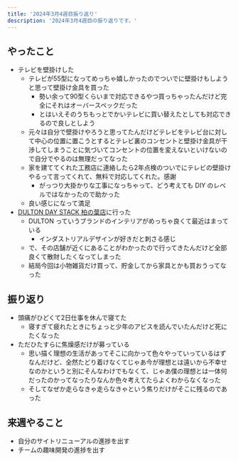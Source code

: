 ```yaml
---
title: '2024年3月4週目振り返り'
description: '2024年3月4週目の振り返りです。'
---
```


## やったこと

- テレビを壁掛けした
  - テレビが55型になってめっちゃ嬉しかったのでついでに壁掛けもしようと思って壁掛け金具を買った
    - 勢い余って90型くらいまで対応できるやつ買っちゃったんだけど完全にそれはオーバースペックだった
    - とはいえそのうちもっとでかいテレビに買い替えたとしても対応できるので良しとしよう
  - 元々は自分で壁掛けやろうと思ってたんだけどテレビをテレビ台に対して中心の位置に置こうとするとテレビ裏のコンセントと壁掛け金具が干渉してしまうことに気づいてコンセントの位置を変えないといけないので自分でやるのは無理だってなった
  - 家を建ててくれた工務店に連絡したら2年点検のついでにテレビの壁掛けやるって言ってくれて、無料で対応してくれた。感謝
    - がっつり大掛かりな工事になっちゃって、どう考えても DIY のレベルではなかったので助かった
  - 良い感じになって満足
- [DULTON DAY STACK 柏の葉店](https://chiba.itot.jp/kashiwanoha/3050)に行った
  - DULTON っていうブランドのインテリアがめっちゃ良くて最近はまっている
    - インダストリアルデザインが好きだと刺さる感じ
  - で、その店舗が近くにあることがわかったので行ってきたんだけど全部良くて散財したくなってしまった
  - 結局今回は小物雑貨だけ買って、貯金してから家具とかも買おうってなった

## 振り返り

- 頭痛がひどくて2日仕事を休んで寝てた
  - 寝すぎて疲れたときにちょっと少年のアビスを読んでいたんだけど死にたくなった
- ただひたすらに焦燥感だけが募っている
  - 思い描く理想の生活があってそこに向かって色々やっていっているはずなんだけど、全然たどり着けなくてじゃあ今が理想とは遠いから不幸せなのかというと別にそんなわけでもなくて、じゃあ僕の理想とは一体何だったのかってなったりなんか色々考えてたらよくわからなくなった
  - そしてなぜか走らなきゃ走らなきゃという焦りだけがそこに残るのであった

## 来週やること

- 自分のサイトリニューアルの進捗を出す
- チームの趣味開発の進捗を出す
